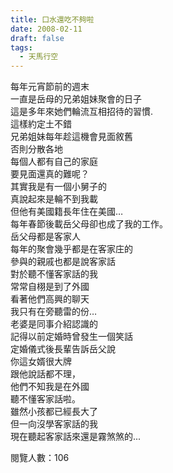 ```yaml
---
title: 口水還吃不夠啦
date: 2008-02-11
draft: false
tags:
  - 天馬行空
---
```

每年元宵節前的週末  
一直是岳母的兄弟姐妹聚會的日子  
這是多年來她們輪流互相招待的習慣.  
這樣約定土不錯  
兄弟姐妹每年趁這機會見面敘舊  
否則分散各地  
每個人都有自己的家庭  
要見面還真的難呢？  
其實我是有一個小舅子的  
真說起來是輪不到我載  
但他有美國籍長年住在美國…  
每年春節後載岳父母卻也成了我的工作。  
岳父母都是客家人  
每年的聚會幾乎都是在客家庄的  
參與的親戚也都是說客家話  
對於聽不懂客家話的我  
常常自栩是到了外國  
看著他們高興的聊天  
我只有在旁聽雷的份…  
老婆是同事介紹認識的  
記得以前定婚時曾發生一個笑話  
定婚儀式後長輩告訴岳父說  
你這女婿很大牌  
跟他說話都不理，  
他們不知我是在外國  
聽不懂客家話啦。  
雖然小孩都已經長大了  
但一向沒學客家話的我  
現在聽起客家話來還是霧煞煞的...  


閱覽人數：106